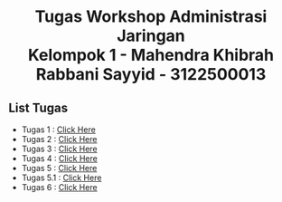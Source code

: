 <h1 style="text-align:center;">Tugas Workshop Administrasi Jaringan <br>Kelompok 1 - Mahendra Khibrah Rabbani Sayyid - 3122500013</h1>

## List Tugas

- Tugas 1 : [Click Here](https://github.com/MahendraKhibrah/sysAdmin/blob/master/task_1/report.md)
- Tugas 2 : [Click Here](https://github.com/MahendraKhibrah/sysAdmin/blob/master/task_2/report.md)
- Tugas 3 : [Click Here](https://github.com/MahendraKhibrah/sysAdmin/blob/master/task_3/Tugas3.md)
- Tugas 4 : [Click Here](https://github.com/MahendraKhibrah/sysAdmin/blob/master/task_4/report.md)
- Tugas 5 : [Click Here](https://github.com/MahendraKhibrah/sysAdmin/blob/master/task_5/report.md)
- Tugas 5.1 : [Click Here](https://github.com/MahendraKhibrah/sysAdmin/blob/master/task_5_1/report.md)
- Tugas 6 : [Click Here](https://github.com/MahendraKhibrah/sysAdmin/blob/master/task_6/report.md)
